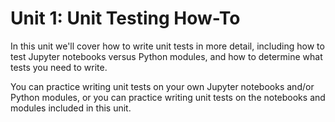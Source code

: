 # Unit 1: Unit Testing How-To

In this unit we'll cover how to write unit tests in more detail, including how
to test Jupyter notebooks versus Python modules, and how to determine what tests
you need to write.

You can practice writing unit tests on your own Jupyter notebooks and/or Python
modules, or you can practice writing unit tests on the notebooks and modules
included in this unit.
